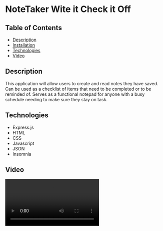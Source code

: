 # NoteTaker Wite it Check it Off

## Table of Contents

- [Description](#description)
- [Installation](#installation)
- [Technologies](#technologies)
- [Video](#video)

## Description

This application will allow users to create and read notes they have saved. Can be used as a checklist of items that need to be completed or to be reminded of. Serves as a functional notepad for anyone with a busy schedule needing to make sure they stay on task. 

## Technologies

- Express.js
- HTML
- CSS
- Javascript
- JSON
- Insomnia 

## Video
 ![Video](/NoteTaker/Assets/NoteTakerVid.webm)